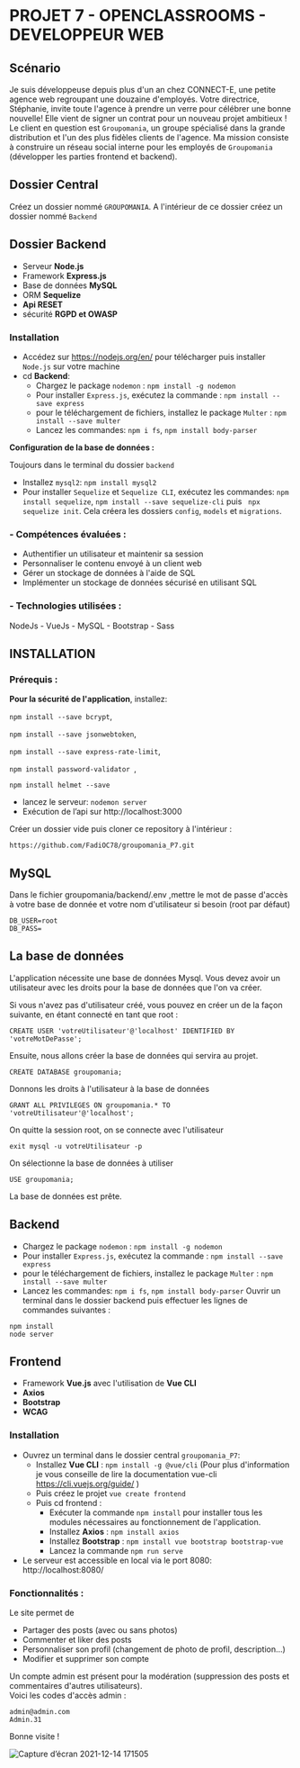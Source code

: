 # PROJET 7 - OPENCLASSROOMS - DEVELOPPEUR WEB

## Scénario

Je suis développeuse depuis plus d'un an chez CONNECT-E, une petite agence web regroupant une douzaine d'employés.
Votre directrice, Stéphanie, invite toute l'agence à prendre un verre pour célébrer une bonne nouvelle! Elle vient de signer un contrat pour un nouveau projet ambitieux !
Le client en question est `Groupomania`, un groupe spécialisé dans la grande distribution et l'un des plus fidèles clients de l'agence.
Ma mission consiste à construire un réseau social interne pour les employés de `Groupomania` (développer les parties frontend et backend).

## Dossier Central

Créez un dossier nommé `GROUPOMANIA`. A l'intérieur de ce dossier créez un dossier nommé `Backend`

## Dossier Backend

- Serveur **Node.js**
- Framework **Express.js**
- Base de données **MySQL**
- ORM **Sequelize**
- **Api RESET**
- sécurité **RGPD et OWASP**

### Installation

- Accédez sur https://nodejs.org/en/ pour télécharger puis installer `Node.js` sur votre machine
- cd **Backend**:
  - Chargez le package `nodemon` : `npm install -g nodemon`
  - Pour installer `Express.js`, exécutez la commande : `npm install --save express`
  - pour le téléchargement de fichiers, installez le package `Multer` : `npm install --save multer`
  - Lancez les commandes: `npm i fs`, `npm install body-parser`

**Configuration de la base de données :**

Toujours dans le terminal du dossier `backend`

- Installez `mysql2`: `npm install mysql2`
- Pour installer `Sequelize` et `Sequelize CLI`, exécutez les commandes: `npm install sequelize`, `npm install --save sequelize-cli` puis ` npx sequelize init`. Cela créera les dossiers `config`, `models` et `migrations`.

<h3>- Compétences évaluées :</h3>
<ul>
  <li>  Authentifier un utilisateur et maintenir sa session</li>
  <li>  Personnaliser le contenu envoyé à un client web</li>
  <li>  Gérer un stockage de données à l'aide de SQL</li>
  <li>  Implémenter un stockage de données sécurisé en utilisant SQL</li>
</ul>

### - Technologies utilisées :
NodeJs - VueJs - MySQL - Bootstrap - Sass


  
## INSTALLATION
### Prérequis :
**Pour la sécurité de l'application**, installez:

`npm install --save bcrypt`,

`npm install --save jsonwebtoken`,

`npm install --save express-rate-limit`,

`npm install password-validator `,

`npm install helmet --save `

- lancez le serveur: `nodemon server`
- Exécution de l’api sur http://localhost:3000

Créer un dossier vide puis cloner ce repository à l'intérieur : 

```
https://github.com/FadiOC78/groupomania_P7.git
```
## MySQL
Dans le fichier groupomania/backend/.env ,mettre le mot de passe d'accès à votre base de donnée et votre nom d'utilisateur si besoin (root par défaut)
```
DB_USER=root
DB_PASS=
```
## La base de données

L'application nécessite une base de données Mysql. Vous devez avoir un utilisateur avec les droits pour la base de données que l'on va créer.

Si vous n'avez pas d'utilisateur créé, vous pouvez en créer un de la façon suivante, en étant connecté en tant que root :
```
CREATE USER 'votreUtilisateur'@'localhost' IDENTIFIED BY 'votreMotDePasse';
```
Ensuite, nous allons créer la base de données qui servira au projet.
```
CREATE DATABASE groupomania;
```
Donnons les droits à l'utilisateur à la base de données
```
GRANT ALL PRIVILEGES ON groupomania.* TO 'votreUtilisateur'@'localhost';
```
On quitte la session root, on se connecte avec l'utilisateur
```
exit mysql -u votreUtilisateur -p
```
On sélectionne la base de données à utiliser
```
USE groupomania;
```
La base de données est prête.

## Backend
  - Chargez le package `nodemon` : `npm install -g nodemon`
  - Pour installer `Express.js`, exécutez la commande : `npm install --save express`
  - pour le téléchargement de fichiers, installez le package `Multer` : `npm install --save multer`
  - Lancez les commandes: `npm i fs`, `npm install body-parser`
Ouvrir un terminal dans le dossier backend puis effectuer les lignes de commandes suivantes :
```
npm install
node server
```
## Frontend

- Framework **Vue.js** avec l'utilisation de **Vue CLI**
- **Axios**
- **Bootstrap**
- **WCAG**

### Installation

- Ouvrez un terminal dans le dossier central `groupomania_P7`:
  - Installez **Vue CLI** : `npm install -g @vue/cli` (Pour plus d'information je vous conseille de lire la documentation vue-cli https://cli.vuejs.org/guide/ )
  - Puis créez le projet `vue create frontend`
  - Puis cd frontend :
    - Exécuter la commande `npm install` pour installer tous les modules nécessaires au fonctionnement de l'application.
    - Installez **Axios** : `npm install axios`
    - Installez **Bootstrap** : `npm install vue bootstrap bootstrap-vue`
    - Lancez la commande `npm run serve`
- Le serveur est accessible en local via le port 8080: http://localhost:8080/

### Fonctionnalités :
Le site permet de
<ul>
  <li>Partager des posts (avec ou sans photos)</li>
  <li>Commenter et liker des posts</li>
  <li>Personnaliser son profil (changement de photo de profil, description...)</li>
  <li>Modifier et supprimer son compte</li>
</ul>

Un compte admin est présent pour la modération (suppression des posts et commentaires d'autres utilisateurs).
<br>
Voici les codes d'accès admin :
```
admin@admin.com
Admin.31
```

Bonne visite !

![Capture d’écran 2021-12-14 171505](https://user-images.githubusercontent.com/76964599/146037451-051d9dcb-257f-45a3-86a0-9bc53df309fd.png)

